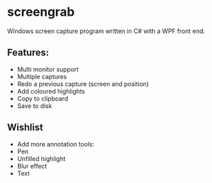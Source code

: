 screengrab
==========

Windows screen capture program written in C# with a WPF front end.

Features:
---------

* Multi monitor support
* Multiple captures
* Redo a previous capture (screen and position)
* Add coloured highlights
* Copy to clipboard
* Save to disk

Wishlist
--------

* Add more annotation tools:
* Pen
* Unfilled highlight
* Blur effect
* Text

